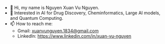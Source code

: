 - 👋 Hi, my name is Nguyen Xuan Vu Nguyen.
- 👀 Interested in AI for Drug Discovery, Cheminformatics, Large AI models, and Quantum Computing.
- 📫 How to reach me: 
  * Gmail: xuanvunguyen.1834@gmail.com
  * LinkedIn: https://www.linkedin.com/in/xuan-vu-nguyen

<!---
XuanVuNguyen/XuanVuNguyen is a ✨ special ✨ repository because its `README.md` (this file) appears on your GitHub profile.
You can click the Preview link to take a look at your changes.
--->
